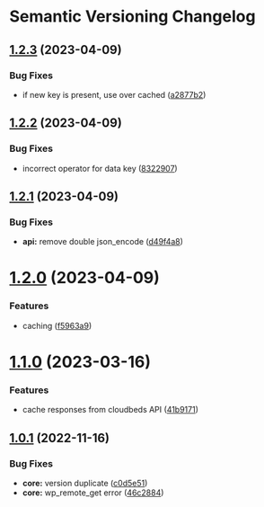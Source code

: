 # Semantic Versioning Changelog

## [1.2.3](https://github.com/MGPelloni/cloudbeds/compare/v1.2.2...v1.2.3) (2023-04-09)


### Bug Fixes

* if new key is present, use over cached ([a2877b2](https://github.com/MGPelloni/cloudbeds/commit/a2877b2964298dcc214af25c67fdc78e94d99402))

## [1.2.2](https://github.com/MGPelloni/cloudbeds/compare/v1.2.1...v1.2.2) (2023-04-09)


### Bug Fixes

* incorrect operator for data key ([8322907](https://github.com/MGPelloni/cloudbeds/commit/83229075d8f0eaee0c30968b1d302a58dde911f2))

## [1.2.1](https://github.com/MGPelloni/cloudbeds/compare/v1.2.0...v1.2.1) (2023-04-09)


### Bug Fixes

* **api:** remove double json_encode ([d49f4a8](https://github.com/MGPelloni/cloudbeds/commit/d49f4a84fbb78d606759a8f21e632c7bbb960b37))

# [1.2.0](https://github.com/MGPelloni/cloudbeds/compare/v1.1.0...v1.2.0) (2023-04-09)


### Features

* caching ([f5963a9](https://github.com/MGPelloni/cloudbeds/commit/f5963a92bb135eb7f95db85ae1a0282b4c41cec4))

# [1.1.0](https://github.com/MGPelloni/cloudbeds/compare/v1.0.1...v1.1.0) (2023-03-16)


### Features

* cache responses from cloudbeds API ([41b9171](https://github.com/MGPelloni/cloudbeds/commit/41b9171420d32f03470361af905d54d7974b12d9))

## [1.0.1](https://github.com/MGPelloni/cloudbeds/compare/v1.0.0...v1.0.1) (2022-11-16)


### Bug Fixes

* **core:** version duplicate ([c0d5e51](https://github.com/MGPelloni/cloudbeds/commit/c0d5e5181ea226863627238fc216bacc0965c855))
* **core:** wp_remote_get error ([46c2884](https://github.com/MGPelloni/cloudbeds/commit/46c2884c5a42e70c64203c00e398db5517a8c157))
